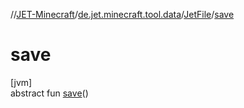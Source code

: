 //[JET-Minecraft](../../../index.md)/[de.jet.minecraft.tool.data](../index.md)/[JetFile](index.md)/[save](save.md)

# save

[jvm]\
abstract fun [save](save.md)()
